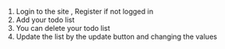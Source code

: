 1. Login to the site , Register if not logged in
2. Add your todo list
3. You can delete your todo list
4. Update the list by the update button and changing the values
   
